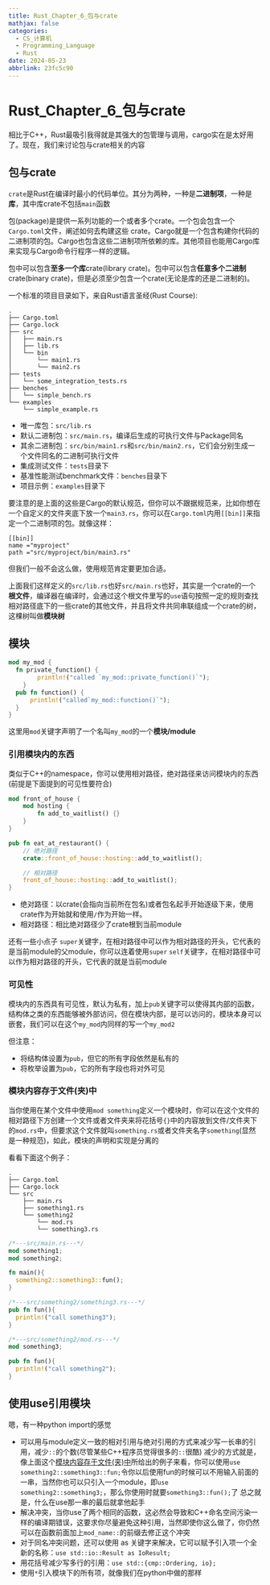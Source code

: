 ```yaml
---
title: Rust_Chapter_6_包与crate
mathjax: false
categories:
  - CS_计算机
  - Programming_Language
  - Rust
date: 2024-05-23
abbrlink: 23fc5c90
---
```



# Rust_Chapter_6_包与crate
相比于C++，Rust最吸引我得就是其强大的包管理与调用，cargo实在是太好用了。现在，我们来讨论包与crate相关的内容

<!--more-->

## 包与crate
`crate`是Rust在编译时最小的代码单位。其分为两种，一种是**二进制项**，一种是**库**，其中库crate不包括`main`函数

包(package)是提供一系列功能的一个或者多个crate。一个包会包含一个`Cargo.toml`文件，阐述如何去构建这些 crate。Cargo就是一个包含构建你代码的二进制项的包。Cargo也包含这些二进制项所依赖的库。其他项目也能用Cargo库来实现与Cargo命令行程序一样的逻辑。

包中可以包含**至多一个库**crate(library crate)。包中可以包含**任意多个二进制**crate(binary crate)，但是必须至少包含一个crate(无论是库的还是二进制的)。

一个标准的项目目录如下，来自Rust语言圣经(Rust Course):

```
.
├── Cargo.toml
├── Cargo.lock
├── src
│   ├── main.rs
│   ├── lib.rs
│   └── bin
│       └── main1.rs
│       └── main2.rs
├── tests
│   └── some_integration_tests.rs
├── benches
│   └── simple_bench.rs
└── examples
    └── simple_example.rs
```

- 唯一库包：`src/lib.rs`
- 默认二进制包：`src/main.rs`，编译后生成的可执行文件与Package同名
- 其余二进制包：`src/bin/main1.rs`和`src/bin/main2.rs`，它们会分别生成一个文件同名的二进制可执行文件
- 集成测试文件：`tests`目录下
- 基准性能测试benchmark文件：`benches`目录下
- 项目示例：`examples`目录下

要注意的是上面的这些是Cargo的默认规范，但你可以不跟据规范来，比如你想在一个自定义的文件夹底下放一个`main3.rs`，你可以在`Cargo.toml`内用`[[bin]]`来指定一个二进制项的包。就像这样：

```
[[bin]]
name ="myproject"
path ="src/myproject/bin/main3.rs"
```

但我们一般不会这么做，使用规范肯定要更加合适。

上面我们这样定义的`src/lib.rs`也好`src/main.rs`也好，其实是一个crate的一个**根文件**，编译器在编译时，会通过这个根文件里写的`use`语句按照一定的规则查找相对路径底下的一些crate的其他文件，并且将文件共同串联组成一个crate的树，这棵树叫做**模块树**

## 模块

```rust
mod my_mod {
  fn private_function() {
        println!("called `my_mod::private_function()`");
    }
  pub fn function() {
      println!("called`my_mod::function()`");
  }
}
```
这里用`mod`关键字声明了一个名叫`my_mod`的一个**模块/module**

### 引用模块内的东西
类似于C++的namespace，你可以使用相对路径，绝对路径来访问模块内的东西(前提是下面提到的可见性要符合)

```rust
mod front_of_house {
    mod hosting {
        fn add_to_waitlist() {}
    }
}

pub fn eat_at_restaurant() {
    // 绝对路径
    crate::front_of_house::hosting::add_to_waitlist();

    // 相对路径
    front_of_house::hosting::add_to_waitlist();
}
```

- 绝对路径：以crate(会指向当前所在包名)或者包名起手开始逐级下来，使用crate作为开始就和使用`/`作为开始一样。
- 相对路径：相比绝对路径少了crate根到当前module

还有一些小点子
`super`关键字，在相对路径中可以作为相对路径的开头，它代表的是当前module的父module，你可以连着使用`super`
`self`关键字，在相对路径中可以作为相对路径的开头，它代表的就是当前module

### 可见性
模块内的东西具有可见性，默认为私有，加上`pub`关键字可以使得其内部的函数，结构体之类的东西能够被外部访问，但在模块内部，是可以访问的，模块本身可以嵌套，我们可以在这个`my_mod`内同样的写一个`my_mod2`

但注意：
- 将结构体设置为`pub`，但它的所有字段依然是私有的
- 将枚举设置为`pub`，它的所有字段也将对外可见

### 模块内容存于文件(夹)中
当你使用在某个文件中使用`mod something`定义一个模块时，你可以在这个文件的相对路径下方创建一个文件或者文件夹来将花括号`{}`中的内容放到文件/文件夹下的`mod.rs`中，但要求这个文件就叫`something.rs`或者文件夹名字`something`(显然是一种规范)，如此，模块的声明和实现是分离的

看看下面这个例子：

```
.
├── Cargo.toml
├── Cargo.lock
└── src
    ├── main.rs
    ├── something1.rs
    └── something2
        └── mod.rs
        └── something3.rs
```

```rust
/*---src/main.rs---*/
mod something1;
mod something2;

fn main(){
  something2::something3::fun();
}
```

```rust
/*---src/something2/something3.rs---*/
pub fn fun(){
  println!("call something3");
}
```

```rust
/*---src/something2/mod.rs---*/
mod something3;

pub fn fun(){
  println!("call something2");
}
```

## 使用use引用模块
嗯，有一种python import的感觉

- 可以用与module定义一致的相对引用与绝对引用的方式来减少写一长串的引用，减少`::`的个数(尽管某些C++程序员觉得很多的`::`很酷)
  减少的方式就是，像上面这个[模块内容存于文件(夹)中](#模块内容存于文件(夹)中)所给出的例子来看，你可以使用`use something2::something3::fun;`令你以后使用fun的时候可以不用输入前面的一串，当然你也可以只引入一个module，即`use something2::something3;`，那么你使用时就要`something3::fun();`了
  总之就是，什么在use那一串的最后就拿他起手
- 解决冲突，当你use了两个相同的函数，这必然会导致和C++命名空间污染一样的编译期错误，这要求你尽量避免这种引用，当然即使你这么做了，你仍然可以在函数前面加上`mod_name::`的前缀去修正这个冲突
- 对于同名冲突问题，还可以使用 as 关键字来解决，它可以赋予引入项一个全新的名称：`use std::io::Result as IoResult;`
- 用花括号减少写多行的引用：`use std::{cmp::Ordering, io};`
- 使用`*`引入模块下的所有项，就像我们在python中做的那样